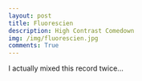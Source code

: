 ```yaml
---
layout: post
title: Fluorescien 
description: High Contrast Comedown
img: /img/fluorescien.jpg
comments: True
---
```

I actually mixed this record twice...